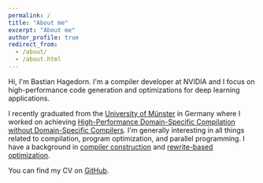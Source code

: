 ```yaml
---
permalink: /
title: "About me"
excerpt: "About me"
author_profile: true
redirect_from: 
  - /about/
  - /about.html
---
```


Hi, I'm Bastian Hagedorn. I'm a compiler developer at NVIDIA and I focus on high-performance code generation and optimizations for deep learning applications. 

I recently graduated from the [University of Münster](https://www.uni-muenster.de/en/) in Germany where I worked on achieving [High-Performance Domain-Specific Compilation without Domain-Specific Compilers](/publications/2020/thesis).
I'm generally interesting in all things related to compilation, program optimization, and parallel programming. 
I have a background in [compiler construction](/publications/2020/arxiv-fireiron) and [rewrite-based optimization](/publications/2020/ICFP).

You can find my CV on [GitHub](https://github.com/bastianhagedorn/cv/blob/master/hagedorn_cv.pdf).



